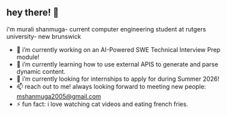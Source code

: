 ## hey there! 👋
i'm murali shanmuga- current computer engineering student at rutgers university- new brunswick



- 🔭 i’m currently working on an AI-Powered SWE Technical Interview Prep module!
- 🌱 i’m currently learning how to use external APIS to generate and parse dynamic content.
- 🚆 i’m currently looking for internships to apply for during Summer 2026!
- 📫 reach out to me! always looking forward to meeting new people: mshanmuga2005@gmail.com
- ⚡ fun fact: i love watching cat videos and eating french fries.

